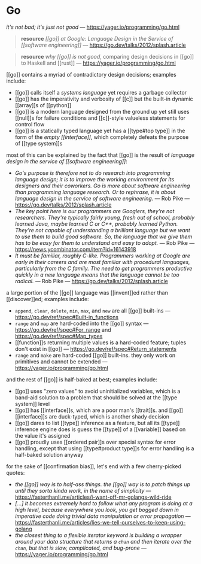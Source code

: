 # Go

_it's not bad; it's just not good_ &mdash; <https://yager.io/programming/go.html>

> **resource** _[[go]] at Google: Language Design in the Service of [[software engineering]]_ &mdash; <https://go.dev/talks/2012/splash.article>

> **resource** _why [[go]] is not good_, comparing design decisions in [[go]] to Haskell and [[rust]] &mdash; <https://yager.io/programming/go.html>

[[go]] contains a myriad of contradictory design decisions; examples include:

- [[go]] calls itself a _systems language_ yet requires a garbage collector
- [[go]] has the imperativity and verbosity of [[c]] but the built-in dynamic [[array]]s of [[python]]
- [[go]] is a modern language designed from the ground up yet still uses [[null]]s for failure conditions and [[c]]-style valueless statements for control flow
- [[go]] is a statically typed language yet has a [[type#top type]] in the form of the _empty [[interface]]_, which completely defeats the purpose of [[type system]]s

most of this can be explained by the fact that [[go]] is the result of _language design in the service of [[software engineering]]_:

- _Go's purpose is therefore not to do research into programming language design; it is to improve the working environment for its designers and their coworkers. Go is more about software engineering than programming language research. Or to rephrase, it is about language design in the service of software engineering._ &mdash; Rob Pike &mdash; <https://go.dev/talks/2012/splash.article>
- _The key point here is our programmers are Googlers, they're not researchers. They're typically fairly young, fresh out of school, probably learned Java, maybe learned C or C++, probably learned Python. They're not capable of understanding a brilliant language but we want to use them to build good software. So, the language that we give them has to be easy for them to understand and easy to adopt._ &mdash; Rob Pike &mdash; <https://news.ycombinator.com/item?id=16143918>
- _It must be familiar, roughly C-like. Programmers working at Google are early in their careers and are most familiar with procedural languages, particularly from the C family. The need to get programmers productive quickly in a new language means that the language cannot be too radical._ &mdash; Rob Pike &mdash; <https://go.dev/talks/2012/splash.article>

a large portion of the [[go]] language was [[invent]]ed rather than [[discover]]ed; examples include:

- `append`, `clear`, `delete`, `min`, `max`, and `new` are all [[go]] built-ins &mdash; <https://go.dev/ref/spec#Built-in_functions>
- `range` and `map` are hard-coded into the [[go]] syntax &mdash; <https://go.dev/ref/spec#For_range> and <https://go.dev/ref/spec#Map_types>
- [[function]]s returning multiple values is a hard-coded feature; tuples don't exist in [[go]] &mdash; <https://go.dev/ref/spec#Return_statements>
- `range` and `make` are hard-coded [[go]] built-ins. they only work on primitives and cannot be extended &mdash; <https://yager.io/programming/go.html>

and the rest of [[go]] is half-baked at best; examples include:

- [[go]] uses "zero values" to avoid uninitialized variables, which is a band-aid solution to a problem that should be solved at the [[type system]] level
- [[go]] has [[interface]]s, which are a poor man's [[trait]]s. and [[go]] [[interface]]s are duck-typed, which is another shady decision
- [[go]] dares to list [[type]] inference as a feature, but all its [[type]] inference engine does is guess the [[type]] of a [[variable]] based on the value it's assigned
- [[go]] proudly uses [[ordered pair]]s over special syntax for error handling, except that using [[type#product type]]s for error handling is a half-baked solution anyway

for the sake of [[confirmation bias]], let's end with a few cherry-picked quotes:

- _the [[go]] way is to half-ass things. the [[go]] way is to patch things up until they sorta kinda work, in the name of simplicity_ &mdash; <https://fasterthanli.me/articles/i-want-off-mr-golangs-wild-ride>
- _[...] it becomes extremely hard to follow what any program is doing at a high level, because everywhere you look, you get bogged down in imperative code doing trivial data manipulation or error propagation_ &mdash; <https://fasterthanli.me/articles/lies-we-tell-ourselves-to-keep-using-golang>
- _the closest thing to a flexible iterator keyword is building a wrapper around your data structure that returns a `chan` and then iterate over the `chan`, but that is slow, complicated, and bug-prone_ &mdash; <https://yager.io/programming/go.html>
